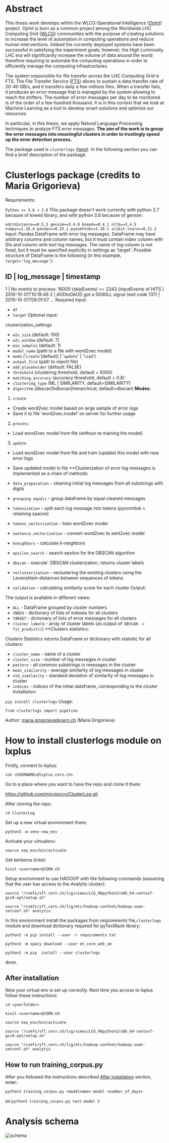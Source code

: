 # Abstract
 This thesis work develops within the WLCG Operational Intelligence ([OpInt](https://operational-intelligence.web.cern.ch/)) project. OpInt is born as a common project among the Worldwide LHC Computing Grid ([WLCG](https://wlcg.web.cern.ch/)) communities with the purpose of creating solutions to increase the level of automation in computing operations and reduce human interventions.  Indeed the currently deployed systems have been successful in satisfying the experiment goals; however, the High Luminosity LHC era will significantly increase the volume of data around the world therefore requiring to automate the computing operations in order to efficiently manage the
computing infrastructures. 

The system responsible for file transfer across the LHC Computing Grid is FTS. The File Transfer Service ([FTS](https://fts.web.cern.ch/fts/)) allows to sustain a data transfer rate of 20-40 GB/s, and it
transfers daily a few millions files. When a transfer fails, it produces an error message that is managed by the system allowing to reach the shifters. The number of error
messages per day to be monitored is of the order of a few hundred thousand. It is in this context that we look at Machine Learning as a tool to develop smart solutions
and optimize our resources. 

In particular, in this thesis, we apply Natural Language Processing techniques to analyze FTS error messages. **The aim of the work is to group the error messages
into meaningful clusters in order to trustingly speed up the error detection process.**

The package used is `clusterlogs` ([here](https://github.com/maria-grigorieva/ClusterLog/tree/master)). In the following section you can find a brief description of the package.
# Clusterlogs package (credits to Maria Grigorieva)
Requirements:

`Python >= 3.6 < 3.8`
This package doesn't work currently with python 2.7 because of kneed library, and with python 3.8 because of gensim.

`editdistance==0.5.3
gensim==3.4.0
kneed==0.4.1
nltk==3.4.5
numpy==1.16.4
pandas==0.25.1
pyonmttok==1.10.1
scikit-learn==0.21.2`
Input: Pandas DataFrame with error log messages. DataFrame may have arbitrary columns and column names, but it must contain index column with IDs and column with text log messages. The name of log column is not fixed, but it must be specified explicitly in settings as 'target'. Possible structure of DataFrame is the following (in this example, `target='log_message'`):

ID   |   log_message                                                            | timestamp
-----------------------------------------------------------------------------------------------------
 1   |   No events to process: 16000 (skipEvents) >= 2343 (inputEvents of HITS  | 2019-10-01T10:18:49
 2   |   AODtoDAOD got a SIGKILL signal (exit code 137)                         | 2019-10-01T09:01:57
 ...
Required input:

* `df`
* `target`
Optional input:

clusterization_settings
 * `w2v_size` (default: 100)
 * `w2v_window` (default: 7)
 * `min_samples` (default: 1)
* `model_name` (path to a file with word2vec model)
* `mode` ('`create`'(default) | '`update`' | '`load`')
* `output_file` (path to report file)
* `add_placeholder` (default: FALSE)
* `threshold` (clustering threshold, default = 5000)
* `matching_accuracy` (accuracy threshold, default = 0.8)
* `clustering_type` (ML | SIMILARITY, default=SIMILARITY)
* `algorithm` (dbscan|hdbscan|hierarchical, default=dbscan)
**Modes:**

1. `create`
 * Create word2vec model based on large sample of error logs
 * Save it to file ‘word2vec.model’ on server for further usage
2. `process`
 * Load word2vec model from file (without re-training the model)
3. `update`
 * Load word2vec model from file and train (update) this model with new error logs
 * Save updated model in file
**Clusterization of error log messages is implemented as a chain of methods:

* `data_preparation` - cleaning initial log messages from all substrings with digits
* `grouping equals` - group dataframe by equal cleaned messages
* `tokenization` - split each log message into tokens (pyonmttok + retaining spaces)
* `tokens_vectorization` - train word2vec model
* `sentence_vectorization` - convert word2vec to sent2vec model
* `kneighbors` - calculate k-neighbors
* `epsilon_search` - search epsilon for the DBSCAN algorithm
* `dbscan` - execute` DBSCAN clusterization, returns cluster labels
* `reclusterization` - reclustering the existing clusters using the Levenshtein distances between sequences of tokens
* `validation` - calculating similarity score for each cluster
Output:

The output is available in different views:

* `ALL` - DataFrame grouped by cluster numbers
* `INDEX` - dictionary of lists of indexes for all clusters
* `TARGET` - dictionary of lists of error messages for all clusters
* `cluster label`s - array of cluster labels (as output of` DBSCAN -> fit_predict()`)
**Clusters statistics:

Clusters Statistics returns DataFrame or dictionary with statistic for all clusters:

* `cluster_name` - name of a cluster
* `cluster_size` - number of log messages in cluster
* `pattern` - all common substrings in messages in the cluster
* `mean_similarity` - average similarity of log messages in cluster
* `std_similarity` - standard deviation of similarity of log messages in cluster
* `indices` - indices of the initial dataframe, corresponding to the cluster
Installation:

`pip install clusterlogs`
Usage:

`from clusterlogs import pipeline`

Author: maria.grigorieva@cern.ch (Maria Grigorieva)

# How to install clusterlogs module on lxplus
Firstly, connect to lxplus:

`ssh <USERNAME>@lxplus.cern.ch>`

Go to a place where you want to have the repo and clone it there:

https://github.com/micolocco/ClusterLog.git

After cloning the repo:

`cd ClusterLog`

Set up a new virtual environment there:

`python3 -m venv new_env`

Activate your virtualenv:

`source new_env/bin/activate`

Get kerberos ticket:

`kinit <username>@CERN.CH`

Setup environment to use HADOOP with the following commands (assuming that the user has access to the Analytix cluster):

`source "/cvmfs/sft.cern.ch/lcg/views/LCG_96python3/x86_64-centos7-gcc8-opt/setup.sh"`

`source "/cvmfs/sft.cern.ch/lcg/etc/hadoop-confext/hadoop-swan-setconf.sh" analytix`

In this environment install the packages from requirements file,`clusterlogs` module and download dictionary required for pyTextRank library:

`python3 -m pip install --user -r requirements.txt`

`python3 -m spacy download --user en_core_web_sm `

`python3 -m pip  install --user clusterlogs`

done.

## After installation
Now your virtual env is set up correctly. Next time you access to lxplus follow these instructions:

`cd <yourfolder>`

`kinit <username>@CERN.CH`

`source new_env/bin/activate`

`source "/cvmfs/sft.cern.ch/lcg/views/LCG_96python3/x86_64-centos7-gcc8-opt/setup.sh"`

`source "/cvmfs/sft.cern.ch/lcg/etc/hadoop-confext/hadoop-swan-setconf.sh" analytix`

## How to run training_corpus.py
After you followed the instructions described [After installation](##-after-installation) section, enter:

`python3 training_corpus.py <modelname>.model <number_of_days>`

ex:`python3 training_corpus.py test.model 3`

# Analysis schema
![schema](analysis_schema.PNG)

